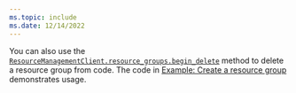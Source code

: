 ```yaml
---
ms.topic: include
ms.date: 12/14/2022
---
```


You can also use the [`ResourceManagementClient.resource_groups.begin_delete`](/python/api/azure-mgmt-resource/azure.mgmt.resource.resources.v2021_04_01.operations) method to delete a resource group from code. The code in [Example: Create a resource group](../sdk/examples/azure-sdk-example-resource-group.md) demonstrates usage.
